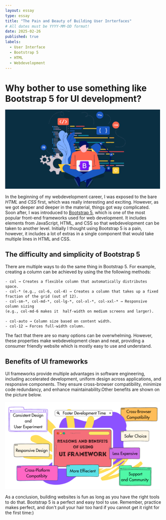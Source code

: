 ```yaml
---
layout: essay
type: essay
title: "The Pain and Beauty of Building User Inrterfaces" 
# All dates must be YYYY-MM-DD format!
date: 2025-02-26
published: true
labels:
  - User Interface
  - Bootstrap 5
  - HTML
  - Webdevelopment
---
```


# Why bother to use something like Bootstrap 5 for UI development?

<div class="text-center p-4">
  <img width="500px" src="../img/bootstrap5.png" class="img-thumbnail" alt="bootstrap5 img">
  
</div>

In the beginning of my webdevelopment career, I was exposed to the bare *HTML* and *CSS* first, which was really interesting and exciting. However, as we got deeper and deeper in the material, things got way complicated. Soon after, I was introduced to [Bootstrap 5](https://getbootstrap.com/docs/5.0/getting-started/introduction/), which is one of the most popular front-end frameworks used for web development. It includes elements from JavaScript, HTML, and CSS so that webdevelopment can be taken to another level. Initially I thought using Bootstrap 5 is a pain, however, it includes a lot of extras in a single component that would take multiple lines in HTML and CSS.

## The difficulty and simplicity of Bootstrap 5

There are multiple ways to do the same thing in Bootstrap 5. For example, creating a column can be achieved by using the the following methods:

```
- col → Creates a flexible column that automatically distributes space.
- col-* (e.g., col-6, col-4) → Creates a column that takes up a fixed fraction of the grid (out of 12).
- col-sm-*, col-md-*, col-lg-*, col-xl-*, col-xxl-* → Responsive column sizing 
(e.g., col-md-6 makes it  half-width on medium screens and larger).

- col-auto → Column size based on content width.
- col-12 → Forces full-width column.
``` 

The fact that there are so many options can be overwhelming. However, these properties make webdevelopment clean and neat, providing a consumer friendly website which is mostly easy to use and understand.

## Benefits of UI frameworks 

UI frameworks provide multiple advantages in software engineering, including accelerated development, uniform design across applications, and responsive components. They ensure cross-browser compatibility, minimize code redundancy, and enhance maintainability.Other benefits are shown on the picture below. 

<div class="text-center p-4 margin-bottom:30px">
  <img width="500px" src="../img/uiFrameworks.png" class="img-thumbnail" alt="uiFrameworks img">
  
</div>


As a conclusion, building websites is fun as long as you have the right tools to do that. Bootstrap 5 is a perfect and easy tool to use. Remember, practice makes perfect, and don't pull your hair too hard if you cannot get it right for the first time:)
